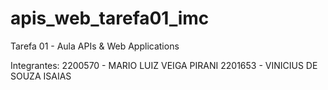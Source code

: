 # apis_web_tarefa01_imc
Tarefa 01 - Aula APIs &amp; Web Applications

Integrantes:
2200570 - MARIO LUIZ VEIGA PIRANI
2201653 - VINICIUS DE SOUZA ISAIAS
